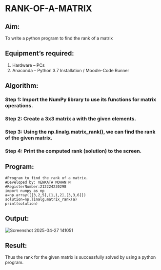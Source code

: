 # RANK-OF-A-MATRIX
## Aim:
To write a python program to find the rank of a matrix
## Equipment’s required:
1. 	Hardware – PCs
2. 	Anaconda – Python 3.7 Installation / Moodle-Code Runner
## Algorithm:
### Step 1: Import the NumPy library to use its functions for matrix operations.
### Step 2: Create a 3x3 matrix a with the given elements.
### Step 3: Using the np.linalg.matrix_rank(), we can find the rank of the given matrix.
### Step 4: Print the computed rank (solution) to the screen.
## Program:
```
#Program to find the rank of a matrix.
#Developed by: VENKATA MOHAN N
#RegisterNumber:212224230298
import numpy as np
a=np.array([[3,2,5],[1,1,2],[3,3,6]])
solution=np.linalg.matrix_rank(a)
print(solution)
```
## Output:




![Screenshot 2025-04-27 141051](https://github.com/user-attachments/assets/c5c2e7ce-e041-4c8a-bd43-2ce1889ce637)

## Result:
Thus the rank for the given matrix is successfully solved by  using a python program.
